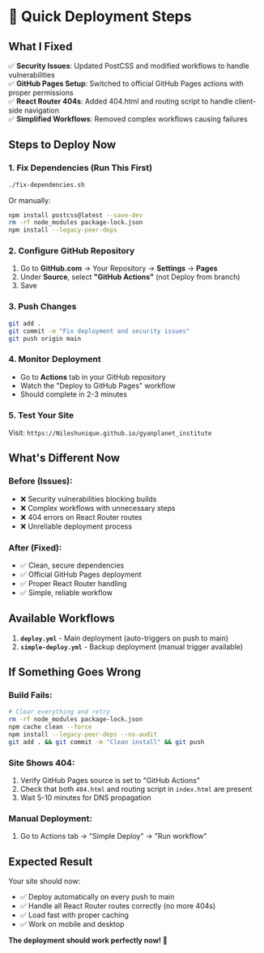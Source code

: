 # 🚀 Quick Deployment Steps

## What I Fixed

✅ **Security Issues**: Updated PostCSS and modified workflows to handle vulnerabilities  
✅ **GitHub Pages Setup**: Switched to official GitHub Pages actions with proper permissions  
✅ **React Router 404s**: Added 404.html and routing script to handle client-side navigation  
✅ **Simplified Workflows**: Removed complex workflows causing failures  

## Steps to Deploy Now

### 1. Fix Dependencies (Run This First)
```bash
./fix-dependencies.sh
```

Or manually:
```bash
npm install postcss@latest --save-dev
rm -rf node_modules package-lock.json  
npm install --legacy-peer-deps
```

### 2. Configure GitHub Repository
1. Go to **GitHub.com** → Your Repository → **Settings** → **Pages**
2. Under **Source**, select **"GitHub Actions"** (not Deploy from branch)
3. Save

### 3. Push Changes
```bash
git add .
git commit -m "Fix deployment and security issues"
git push origin main
```

### 4. Monitor Deployment
- Go to **Actions** tab in your GitHub repository
- Watch the "Deploy to GitHub Pages" workflow
- Should complete in 2-3 minutes

### 5. Test Your Site
Visit: `https://Nileshunique.github.io/gyanplanet_institute`

## What's Different Now

### Before (Issues):
- ❌ Security vulnerabilities blocking builds
- ❌ Complex workflows with unnecessary steps  
- ❌ 404 errors on React Router routes
- ❌ Unreliable deployment process

### After (Fixed):
- ✅ Clean, secure dependencies
- ✅ Official GitHub Pages deployment
- ✅ Proper React Router handling
- ✅ Simple, reliable workflow

## Available Workflows

1. **`deploy.yml`** - Main deployment (auto-triggers on push to main)
2. **`simple-deploy.yml`** - Backup deployment (manual trigger available)

## If Something Goes Wrong

### Build Fails:
```bash
# Clear everything and retry
rm -rf node_modules package-lock.json
npm cache clean --force
npm install --legacy-peer-deps --no-audit
git add . && git commit -m "Clean install" && git push
```

### Site Shows 404:
1. Verify GitHub Pages source is set to "GitHub Actions"
2. Check that both `404.html` and routing script in `index.html` are present
3. Wait 5-10 minutes for DNS propagation

### Manual Deployment:
1. Go to Actions tab → "Simple Deploy" → "Run workflow"

## Expected Result

Your site should now:
- ✅ Deploy automatically on every push to main
- ✅ Handle all React Router routes correctly (no more 404s)
- ✅ Load fast with proper caching
- ✅ Work on mobile and desktop

**The deployment should work perfectly now! 🎉**